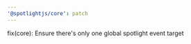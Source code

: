 ```yaml
---
'@spotlightjs/core': patch
---
```


fix(core): Ensure there's only one global spotlight event target
